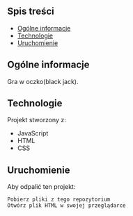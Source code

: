 ## Spis treści
* [Ogólne informacje](#ogólne-informacje)
* [Technologie](#technologie)
* [Uruchomienie](#uruchomienie)

## Ogólne informacje
Gra w oczko(black jack).
	
## Technologie
Projekt stworzony z:
* JavaScript
* HTML
* CSS
	
## Uruchomienie
Aby odpalić ten projekt:

```
Pobierz pliki z tego repozytorium
Otwórz plik HTML w swojej przeglądarce
